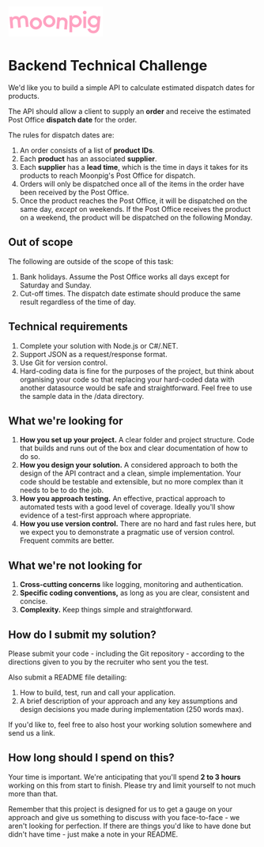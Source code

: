 ![alt text](img/moonpig-logo.png "Moonpig")

# Backend Technical Challenge

We'd like you to build a simple API to calculate estimated dispatch dates for products.

The API should allow a client to supply an **order** and receive the estimated Post Office **dispatch date** for the order.

The rules for dispatch dates are:

1. An order consists of a list of **product IDs**.
1. Each **product** has an associated **supplier**.
1. Each **supplier** has a **lead time**, which is the time in days it takes for its products to reach Moonpig's Post Office for dispatch.
1. Orders will only be dispatched once all of the items in the order have been received by the Post Office.
1. Once the product reaches the Post Office, it will be dispatched on the same day, _except_ on weekends. If the Post Office receives the product on a weekend, the product will be dispatched on the following Monday.

## Out of scope

The following are outside of the scope of this task:

1. Bank holidays. Assume the Post Office works all days except for Saturday and Sunday.
1. Cut-off times. The dispatch date estimate should produce the same result regardless of the time of day.

## Technical requirements

1. Complete your solution with Node.js or C#/.NET.
1. Support JSON as a request/response format.
1. Use Git for version control.
1. Hard-coding data is fine for the purposes of the project, but think about organising your code so that replacing your hard-coded data with another datasource would be safe and straightforward. Feel free to use the sample data in the /data directory.

## What we're looking for

1. **How you set up your project.** A clear folder and project structure. Code that builds and runs out of the box and clear documentation of how to do so.
1. **How you design your solution.** A considered approach to both the design of the API contract and a clean, simple implementation. Your code should be testable and extensible, but no more complex than it needs to be to do the job.
1. **How you approach testing.** An effective, practical approach to automated tests with a good level of coverage. Ideally you'll show evidence of a test-first approach where appropriate.
1. **How you use version control.** There are no hard and fast rules here, but we expect you to demonstrate a pragmatic use of version control. Frequent commits are better.

## What we're not looking for

1. **Cross-cutting concerns** like logging, monitoring and authentication.
1. **Specific coding conventions,** as long as you are clear, consistent and concise.
1. **Complexity.** Keep things simple and straightforward.

## How do I submit my solution?

Please submit your code - including the Git repository - according to the directions given to you by the recruiter who sent you the test.

Also submit a README file detailing:

1. How to build, test, run and call your application.
2. A brief description of your approach and any key assumptions and design decisions you made during implementation (250 words max).

If you'd like to, feel free to also host your working solution somewhere and send us a link.

## How long should I spend on this?

Your time is important. We're anticipating that you'll spend **2 to 3 hours** working on this from start to finish. Please try and limit yourself to not much more than that.

Remember that this project is designed for us to get a gauge on your approach and give us something to discuss with you face-to-face - we aren't looking for perfection. If there are things you'd like to have done but didn't have time - just make a note in your README.
